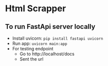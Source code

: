 # Html Scrapper

## To run FastApi server locally

- Install uvicorn:
```pip install fastapi uvicorn```
- Run app:
```uvicorn main:app```
- For testing endpoint
    - Go to http://localhost/docs
    - Sent the url